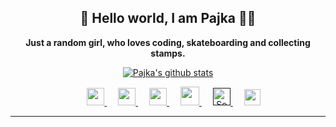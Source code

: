 <h2 align="center">👋 Hello world, I am Pajka 👩‍💻</h2>

<p align="center">
  <strong>Just a random girl, who loves coding, skateboarding and collecting stamps.</strong>
</p>

<p align="center">
  <a href="https://github.com/pajka-js" class="rich-diff-level-one">
    <img src="https://github-readme-stats.vercel.app/api?username=pajka-js&title_color=333&text_color=777&hide=stars&show_icons=true" alt="Pajka's github stats" >
  </a>
</p>
<p align="center">
  &emsp;
  <a href="mailto: k.steflovic@gmail.com">
    <img src="https://img.icons8.com/material/24/000000/email--v1.png" width="28px"/>
  </a>
  &emsp;
  <a href="https://twitter.com/st3fina">
    <img src="https://img.icons8.com/material/24/000000/twitter-squared.png" width="28px"/>
  </a>
  &emsp;
  <a href= "https://instagram.com/st3fina">
    <img src="https://img.icons8.com/ios-glyphs/256/000000/instagram-new.svg" width="28px"/>
  </a>
  &emsp;
  <a href="https://www.buymeacoffee.com/pajka">
  <img src="https://img.icons8.com/material/24/000000/kawaii-coffee.png" width="30px"/>
  </a> 
  &emsp;
  <a href=" " title="Coming soon...">
    <img src="https://img.icons8.com/material/24/000000/google-code.png" width="28px" alt="Soon"/>
  </a>
  &emsp;
  <a href="https://www.linkedin.com/in/krist%C3%ADna-%C5%A1teflovi%C4%8Dov%C3%A1-483b75153">
    <img src="https://img.icons8.com/ios-filled/256/000000/linkedin.svg" width="26px"/>
  </a>
  <br />
  
</p>

---

<!--
**pajka-js/pajka-js** is a ✨ _special_ ✨ repository because its `README.md` (this file) appears on her GitHub profile.
-->
